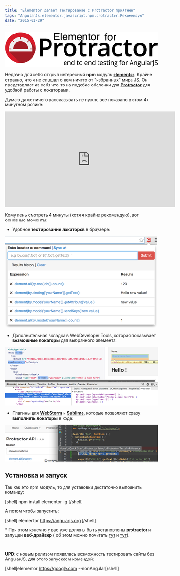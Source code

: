 ```yaml
---
title: "Elementor делает тестирование с Protractor приятнее"
tags: "AngularJs,elementor,javascript,npm,protractor,Рекомендую"
date: "2015-01-29"
---
```


[![elementor-protractor](images/protractor-logo.png)](https://www.npmjs.com/package/elementor "npmjs.com")

Недавно для себя открыл интересный **npm** модуль **[elementor](https://www.npmjs.com/package/elementor "npmjs.com")**. Крайне странно, что я не слышал о нем ничего от "избранных" мира JS. Он представляет из себя что-то на подобие оболочки для **[Protractor](https://github.com/angular/protractor "angular/protractor")** для удобной работы с локаторами.

Думаю даже ничего рассказывать не нужно все показано в этом 4х минутном ролике:

<iframe src="https://www.youtube.com/embed/kC0JYp79tdo" width="560" height="315" frameborder="0" allowfullscreen="allowfullscreen"></iframe>

Кому лень смотреть 4 минуты (хотя я крайне рекомендую), вот основные моменты:

- Удобное **тестирование локаторов** в браузере:

![elementor-chrome-extention](images/popup-screen.png)

- Дополнительная вкладка в WebDeveloper Tools, которая показывает **возможные локаторы** для выбранного элемента:

![elementor-dev-tools](images/dev-tools2.png)

- Плагины для [**WebStorm**](https://github.com/andresdominguez/elementor-idea "github.com") и [**Sublime**](https://github.com/andresdominguez/elementor-sublime "github.com"), которые позволяют сразу **выполнять локаторы** в коде:

![elementor-idea](images/elementor-idea.png)

## Установка и запуск

Так как это npm модуль, то для установки достаточно выполнить команду:

\[shell\] npm install elementor -g \[/shell\]

А потом чтобы запустить:

\[shell\] elementor https://angularjs.org \[/shell\]

\* При этом конечно у вас уже должны быть установлены **protractor** и запущен **веб-драйвер** ( об этом можно почитать [тут](http://stepansuvorov.com/blog/2014/02/angularjs-protractor/ "Тестируем AngularJS используя Protractor") и [тут](http://stepansuvorov.com/blog/2014/11/protractor/ "Автоматизируем тестирование AngularJS с Protractor")).

 

**UPD**: с новым релизом появилась возможность тестировать сайты без AngularJS, для этого запускаем командой:

\[shell\]elementor https://google.com --nonAngular\[/shell\]

